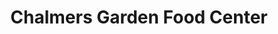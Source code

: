 ---
title: "Chalmers Garden Food Center"
url: /detroit/chalmers-garden-food-center/
shop: Lebensmittel
---
